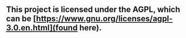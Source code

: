 ## This project is licensed under the AGPL, which can be [https://www.gnu.org/licenses/agpl-3.0.en.html](found here).
